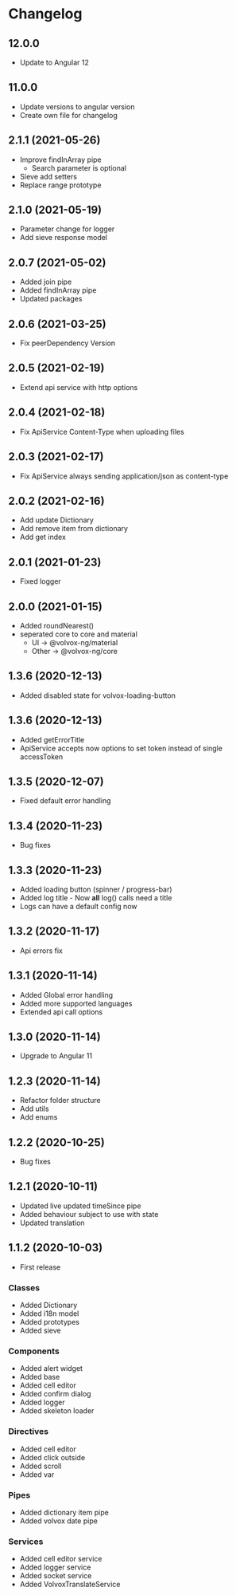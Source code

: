 # Changelog

12.0.0
--------------------------------
- Update to Angular 12

11.0.0
--------------------------------
- Update versions to angular version
- Create own file for changelog

2.1.1 (2021-05-26)
--------------------------------
- Improve findInArray pipe
    - Search parameter is optional
- Sieve add setters
- Replace range prototype

2.1.0 (2021-05-19)
--------------------------------
- Parameter change for logger
- Add sieve response model

2.0.7 (2021-05-02)
--------------------------------
- Added join pipe
- Added findInArray pipe
- Updated packages

2.0.6 (2021-03-25)
--------------------------------
- Fix peerDependency Version

2.0.5 (2021-02-19)
--------------------------------
- Extend api service with http options

2.0.4 (2021-02-18)
--------------------------------
- Fix ApiService Content-Type when uploading files

2.0.3 (2021-02-17)
--------------------------------
- Fix ApiService always sending application/json as content-type

2.0.2 (2021-02-16)
--------------------------------
- Add update Dictionary
- Add remove item from dictionary
- Add get index

2.0.1 (2021-01-23)
--------------------------------
- Fixed logger

2.0.0 (2021-01-15)
--------------------------------
- Added roundNearest()
- seperated core to core and material
    - UI -> @volvox-ng/material
    - Other -> @volvox-ng/core

1.3.6 (2020-12-13)
--------------------------------
- Added disabled state for volvox-loading-button

1.3.6 (2020-12-13)
--------------------------------
- Added getErrorTitle
- ApiService accepts now options to set token instead of single accessToken

1.3.5 (2020-12-07)
--------------------------------
- Fixed default error handling

1.3.4 (2020-11-23)
--------------------------------
- Bug fixes

1.3.3 (2020-11-23)
--------------------------------
- Added loading button (spinner / progress-bar)
- Added log title - Now **all** log() calls need a title
- Logs can have a default config now

1.3.2 (2020-11-17)
--------------------------------
- Api errors fix

1.3.1 (2020-11-14)
--------------------------------
- Added Global error handling
- Added more supported languages
- Extended api call options

1.3.0 (2020-11-14)
--------------------------------
- Upgrade to Angular 11

1.2.3 (2020-11-14)
--------------------------------
- Refactor folder structure
- Add utils
- Add enums

1.2.2 (2020-10-25)
--------------------------------
- Bug fixes

1.2.1 (2020-10-11)
--------------------------------
- Updated live updated timeSince pipe
- Added behaviour subject to use with state
- Updated translation

1.1.2 (2020-10-03)
--------------------------------

- First release

### Classes

- Added Dictionary
- Added i18n model
- Added prototypes
- Added sieve

### Components

- Added alert widget
- Added base
- Added cell editor
- Added confirm dialog
- Added logger
- Added skeleton loader

### Directives

- Added cell editor
- Added click outside
- Added scroll
- Added var

### Pipes

- Added dictionary item pipe
- Added volvox date pipe

### Services

- Added cell editor service
- Added logger service
- Added socket service
- Added VolvoxTranslateService